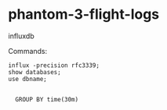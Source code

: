 # phantom-3-flight-logs


influxdb

Commands:

	influx -precision rfc3339;
	show databases;
	use dbname;


	  GROUP BY time(30m)  
